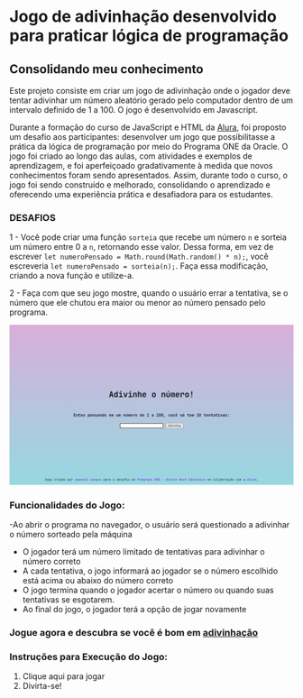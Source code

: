 # Jogo de adivinhação desenvolvido para praticar lógica de programação

## Consolidando meu conhecimento 
Este projeto consiste em criar um jogo de adivinhação onde o jogador deve tentar adivinhar um número aleatório gerado pelo computador dentro de um intervalo definido de 1 a 100. O jogo é desenvolvido em Javascript.

Durante a formação do curso de JavaScript e HTML da [Alura](https://cursos.alura.com.br/user/emanoelcampos), foi proposto um desafio aos participantes: desenvolver um jogo que possibilitasse a prática da lógica de programação por meio do Programa ONE da Oracle. O jogo foi criado ao longo das aulas, com atividades e exemplos de aprendizagem, e foi aperfeiçoado gradativamente à medida que novos conhecimentos foram sendo apresentados. Assim, durante todo o curso, o jogo foi sendo construído e melhorado, consolidando o aprendizado e oferecendo uma experiência prática e desafiadora para os estudantes.

### DESAFIOS

1 - Você pode criar uma função `sorteia` que recebe um número `n` e sorteia um número entre 0 a `n`, retornando esse valor. Dessa forma, em vez de escrever `let numeroPensado = Math.round(Math.random() * n);`, você escreveria `let numeroPensado = sorteia(n);`. Faça essa modificação, criando a nova função e utilize-a.

2 - Faça com que seu jogo mostre, quando o usuário errar a tentativa, se o número que ele chutou era maior ou menor ao número pensado pelo programa.

![](https://raw.githubusercontent.com/emanoelcampos/jogo-adivinhacao/master/site-images/front-page.png)

### Funcionalidades do Jogo:

-Ao abrir o programa no navegador, o usuário será questionado a adivinhar o número sorteado pela máquina
- O jogador terá um número limitado de tentativas para adivinhar o número correto
- A cada tentativa, o jogo informará ao jogador se o número escolhido está acima ou abaixo do número correto
- O jogo termina quando o jogador acertar o número ou quando suas tentativas se esgotarem.
- Ao final do jogo, o jogador terá a opção de jogar novamente

### Jogue agora e descubra se você é bom em [adivinhação](https://emanoelcampos.github.io/jogo-adivinhacao/) 

### Instruções para Execução do Jogo:

1. Clique aqui para jogar
2. Divirta-se!
